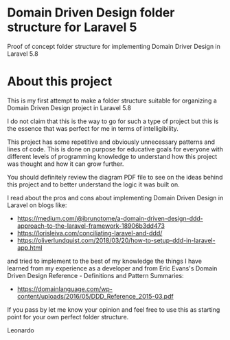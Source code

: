# Domain Driven Design folder structure for Laravel 5

Proof of concept folder structure for implementing Domain Driver Design in Laravel 5.8

# About this project
This is my first attempt to make a folder structure suitable for organizing a
Domain Driven Design project in Laravel 5.8

I do not claim that this is the way to go for such a type of project but this is the
essence that was perfect for me in terms of intelligibility.

This project has some repetitive and obviously unnecessary patterns and lines of code. This is done on purpose for educative goals for everyone with different levels of programming knowledge to understand how this project was thought and how it can grow further.

You should definitely review the diagram PDF file to see on the ideas behind this project and to better understand the logic it was built on. 

I read about the pros and cons about implementing Domain Driven Design in Laravel on blogs like:

* https://medium.com/@ibrunotome/a-domain-driven-design-ddd-approach-to-the-laravel-framework-18906b3dd473
* https://lorisleiva.com/conciliating-laravel-and-ddd/
* https://oliverlundquist.com/2018/03/20/how-to-setup-ddd-in-laravel-app.html

and tried to implement to the best of my knowledge the things I have learned from my experience as a developer and from Eric Evans's Domain Driven Design Reference - Definitions and Pattern Summaries:
* https://domainlanguage.com/wp-content/uploads/2016/05/DDD_Reference_2015-03.pdf

If you pass by let me know your opinion and feel free to use this as starting point for your own perfect
folder structure.

Leonardo
